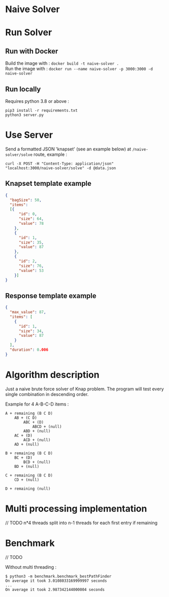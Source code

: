 # Naive Solver
# Run Solver
## Run with Docker

Build the image with : ``docker build -t naive-solver .``  
Run the image with : ``docker run --name naive-solver -p 3000:3000 -d naive-solver``

## Run locally

Requires python 3.8 or above :

```Shell
pip3 install -r requirements.txt
python3 server.py
```

# Use Server

Send a formatted JSON 'knapset' (see an example below) at ``/naive-solver/solve`` route, example :

```Shell
curl -X POST -H "Content-Type: application/json" "localhost:3000/naive-solver/solve" -d @data.json
```
 
## Knapset template example
```Json
{
  "bagSize": 50,
  "items":
  [{
      "id": 0,
      "size": 64,
      "value": 78
    },
    {
      "id": 1,
      "size": 35,
      "value": 87
    },
    {
      "id": 2,
      "size": 76,
      "value": 53
    }]
}
```

## Response template example
```Json
{
  "max_value": 87,
  "items": [
    {
      "id": 1,
      "size": 34,
      "value": 87
    }
  ],
  "duration": 0.006
}
```

# Algorithm description

Just a naive brute force solver of Knap problem. 
The program will test every single combination in descending order.  

Example for 4 A-B-C-D items :

```
A + remaining (B C D)
    AB + (C D)
        ABC + (D)
            ABCD + (null)
        ABD + (null)
    AC + (D)
        ACD + (null)
    AD + (null)
        
B + remaining (B C D)
    BC + (D)
        BCD + (null)
    BD + (null)

C + remaining (B C D)
    CD + (null)

D + remaining (null)
```

# Multi processing implementation

// TODO n*4 threads split into n-1 threads for each first entry if remaining

# Benchmark
// TODO

Without multi threading : 

```shell
$ python3 -m benchmark.benchmark_bestPathFinder  
On average it took 3.0108033169999997 seconds  
...  
On average it took 2.987342144000004 seconds  
```
